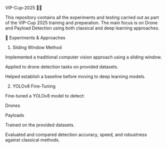 VIP-Cup-2025 🚁📡

This repository contains all the experiments and testing carried out as part of the VIP-Cup 2025 training and preparation.
The main focus is on Drone and Payload Detection using both classical and deep learning approaches.

🔬 Experiments & Approaches
1. Sliding Window Method

Implemented a traditional computer vision approach using a sliding window.

Applied to drone detection tasks on provided datasets.

Helped establish a baseline before moving to deep learning models.

2. YOLOv8 Fine-Tuning

Fine-tuned a YOLOv8 model to detect:

Drones

Payloads

Trained on the provided datasets.

Evaluated and compared detection accuracy, speed, and robustness against classical methods.
